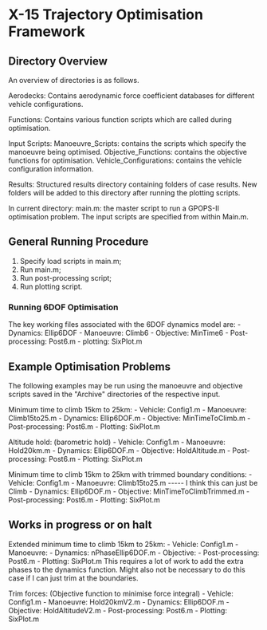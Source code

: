 # X-15 Trajectory Optimisation Framework

## Directory Overview
An overview of directories is as follows.

Aerodecks:
    Contains aerodynamic force coefficient databases for different vehicle 
    configurations.

Functions:
    Contains various function scripts which are called during optimisation.

Input Scripts:
    Manoeuvre_Scripts: contains the scripts which specify the manoeuvre
        being optimised.
    Objective_Functions: contains the objective functions for optimisation.
    Vehicle_Configurations: contains the vehicle configuration information.

Results:
    Structured results directory containing folders of case results. New
    folders will be added to this directory after running the plotting
    scripts.

In current directory:
    main.m: the master script to run a GPOPS-II optimisation problem. The 
        input scripts are specified from within Main.m.


## General Running Procedure

1. Specify load scripts in main.m;
2. Run main.m;
3. Run post-processing script;
4. Run plotting script.



### Running 6DOF Optimisation

The key working files associated with the 6DOF dynamics model are:
    - Dynamics: Ellip6DOF
    - Manoeuvre: Climb6
    - Objective: MinTime6
    - Post-processing: Post6.m
    - plotting: SixPlot.m


## Example Optimisation Problems

The following examples may be run using the manoeuvre and objective scripts 
saved in the "Archive" directories of the respective input. 

Minimum time to climb 15km to 25km:
    - Vehicle: Config1.m
    - Manoeuvre: Climb15to25.m
    - Dynamics: Ellip6DOF.m
    - Objective: MinTimeToClimb.m
    - Post-processing: Post6.m
    - Plotting: SixPlot.m

Altitude hold: (barometric hold)
    - Vehicle: Config1.m
    - Manoeuvre: Hold20km.m
    - Dynamics: Ellip6DOF.m
    - Objective: HoldAltitude.m
    - Post-processing: Post6.m
    - Plotting: SixPlot.m

Minimum time to climb 15km to 25km with trimmed boundary conditions:
    - Vehicle: Config1.m
    - Manoeuvre: Climb15to25.m       ----- I think this can just be Climb
    - Dynamics: Ellip6DOF.m
    - Objective: MinTimeToClimbTrimmed.m
    - Post-processing: Post6.m
    - Plotting: SixPlot.m



## Works in progress or on halt

Extended minimum time to climb 15km to 25km:
    - Vehicle: Config1.m
    - Manoeuvre: 
    - Dynamics: nPhaseEllip6DOF.m
    - Objective: 
    - Post-processing: Post6.m
    - Plotting: SixPlot.m 
This requires a lot of work to add the extra phases to the dynamics
function. Might also not be necessary to do this case if I can just trim
at the boundaries.

Trim forces: (Objective function to minimise force integral)
    - Vehicle: Config1.m
    - Manoeuvre: Hold20kmV2.m
    - Dynamics: Ellip6DOF.m
    - Objective: HoldAltitudeV2.m
    - Post-processing: Post6.m
    - Plotting: SixPlot.m


